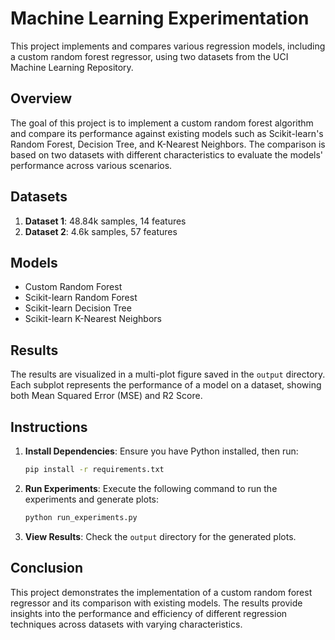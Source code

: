 # Machine Learning Experimentation

This project implements and compares various regression models, including a custom random forest regressor, using two datasets from the UCI Machine Learning Repository.

## Overview

The goal of this project is to implement a custom random forest algorithm and compare its performance against existing models such as Scikit-learn's Random Forest, Decision Tree, and K-Nearest Neighbors. The comparison is based on two datasets with different characteristics to evaluate the models' performance across various scenarios.

## Datasets

1. **Dataset 1**: 48.84k samples, 14 features
2. **Dataset 2**: 4.6k samples, 57 features

## Models

- Custom Random Forest
- Scikit-learn Random Forest
- Scikit-learn Decision Tree
- Scikit-learn K-Nearest Neighbors

## Results

The results are visualized in a multi-plot figure saved in the `output` directory. Each subplot represents the performance of a model on a dataset, showing both Mean Squared Error (MSE) and R2 Score.

## Instructions

1. **Install Dependencies**: Ensure you have Python installed, then run:
   ```bash
   pip install -r requirements.txt
   ```

2. **Run Experiments**: Execute the following command to run the experiments and generate plots:
   ```bash
   python run_experiments.py
   ```

3. **View Results**: Check the `output` directory for the generated plots.

## Conclusion

This project demonstrates the implementation of a custom random forest regressor and its comparison with existing models. The results provide insights into the performance and efficiency of different regression techniques across datasets with varying characteristics.
